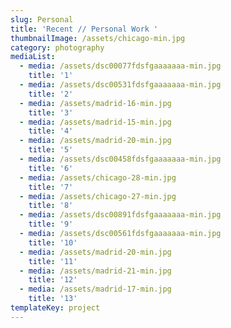 ```yaml
---
slug: Personal
title: 'Recent // Personal Work '
thumbnailImage: /assets/chicago-min.jpg
category: photography
mediaList:
  - media: /assets/dsc00077fdsfgaaaaaaa-min.jpg
    title: '1'
  - media: /assets/dsc00531fdsfgaaaaaaa-min.jpg
    title: '2'
  - media: /assets/madrid-16-min.jpg
    title: '3'
  - media: /assets/madrid-15-min.jpg
    title: '4'
  - media: /assets/madrid-20-min.jpg
    title: '5'
  - media: /assets/dsc00458fdsfgaaaaaaa-min.jpg
    title: '6'
  - media: /assets/chicago-28-min.jpg
    title: '7'
  - media: /assets/chicago-27-min.jpg
    title: '8'
  - media: /assets/dsc00891fdsfgaaaaaaa-min.jpg
    title: '9'
  - media: /assets/dsc00561fdsfgaaaaaaa-min.jpg
    title: '10'
  - media: /assets/madrid-20-min.jpg
    title: '11'
  - media: /assets/madrid-21-min.jpg
    title: '12'
  - media: /assets/madrid-17-min.jpg
    title: '13'
templateKey: project
---
```


